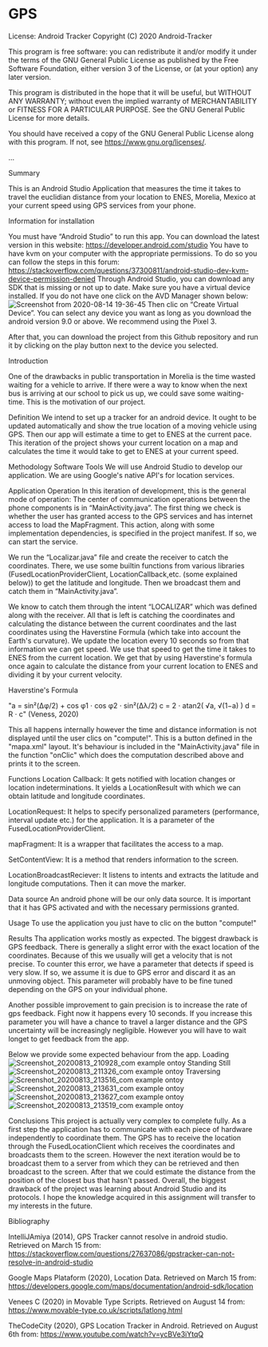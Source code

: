 # GPS
License:
  Android Tracker
  Copyright (C) 2020 Android-Tracker

  This program is free software: you can redistribute it and/or modify
  it under the terms of the GNU General Public License as published by
  the Free Software Foundation, either version 3 of the License, or
  (at your option) any later version.

  This program is distributed in the hope that it will be useful,
  but WITHOUT ANY WARRANTY; without even the implied warranty of
  MERCHANTABILITY or FITNESS FOR A PARTICULAR PURPOSE.  See the
  GNU General Public License for more details.

  You should have received a copy of the GNU General Public License
  along with this program.  If not, see <https://www.gnu.org/licenses/>.

...

Summary

This is an Android Studio Application that measures the time it takes to travel the euclidian distance from your location to ENES, Morelia, Mexico at your current speed using GPS services from your phone.

Information for installation

You must have “Android Studio” to run this app. You can download the latest version in this website:
https://developer.android.com/studio
You have to have kvm on your computer with the appropriate permissions. To do so you can follow the steps in this forum:
https://stackoverflow.com/questions/37300811/android-studio-dev-kvm-device-permission-denied
Through Android Studio, you can download any SDK that is missing or not up to date.
Make sure you have a virtual device installed. If you do not have one click on the AVD Manager shown below:
![Screenshot from 2020-08-14 19-36-45](https://user-images.githubusercontent.com/54119843/90303414-69737100-de73-11ea-9cad-90ab933b1142.png)
Then clic on “Create Virtual Device”. You can select any device you want as long as you download the android version 9.0 or above. We recommend using the Pixel 3.

After that, you can download the project from this Github repository and run it by clicking on the play button next to the device you selected. 

Introduction

One of the drawbacks in public transportation in Morelia is the time wasted waiting for a vehicle to arrive. If there were a way to know when the next bus is arriving at our school to pick us up, we could save some waiting-time. This is the motivation of our project.

Definition
We intend to set up a tracker for an android device. It ought to be updated automatically and show the true location of a moving vehicle using GPS. Then our app will estimate a time to get to ENES at the current pace. This iteration of the project shows your current location on a map and calculates the time it would take to get to ENES at your current speed.

Methodology
Software Tools
We will use Android Studio to develop our application. We are using Google's native API's for location services.

Application Operation
In this iteration of development, this is the general mode of operation:
The center of communication operations between the phone components is in “MainActivity.java”. The first thing we check is whether the user has granted access to the GPS services and has internet access to load the MapFragment. This action, along with some implementation dependencies, is specified in the project manifest. If so, we can start the service.

We run the  “Localizar.java” file and create the receiver to catch the coordinates. There, we use some builtin functions from various libraries (FusedLocationProviderClient, LocationCallback,etc. (some explained below)) to get the latitude and longitude. Then we broadcast them and catch them in “MainActivity.java”.

We know to catch them through the intent “LOCALIZAR” which was defined along with the receiver. All that is left is catching the coordinates and calculating the distance between the current coordinates and the last coordinates using the  Haverstine Formula (which take into account the Earth's curvature). We update the location every 10 seconds so from that information we can get speed. We use that speed to get the time it takes to ENES from the current location. We get that by using Haverstine's formula once again to calculate the distance from your current location to ENES and dividing it by your current velocity.

Haverstine's Formula

"a = sin²(Δφ/2) + cos φ1 ⋅ cos φ2 ⋅ sin²(Δλ/2)
c = 2 ⋅ atan2( √a, √(1−a) )
d = R ⋅ c" 
(Veness, 2020)

This all happens internally however the time and distance information is not displayed until the user clics on "compute!". This is a button defined in the "mapa.xml" layout. It's behaviour is included in the "MainActivity.java" file in the function "onClic" which does the computation described above and prints it to the screen.

Functions
Location Callback: It gets notified with location changes or location indeterminations. It yields a LocationResult with which we can obtain latitude and longitude coordinates.

LocationRequest: It helps to specify personalized parameters (performance, interval update etc.) for the application. It is a parameter of the FusedLocationProviderClient.

mapFragment: It is a wrapper that facilitates the access to a map.

SetContentView: It is a method that renders information to the screen.

LocationBroadcastReciever: It listens to intents and extracts the latitude and longitude computations. Then it can move the marker.


Data source
An android phone will be our only data source. It is important that it has GPS activated and with the necessary permissions granted.

Usage
To use the application you just have to clic on the button "compute!"

Results
Tha application works mostly as expected. The biggest drawback is GPS feedback. There is generally a slight error with the exact location of the coordinates. Because of this we usually will get a velocity that is not precise. To counter this error, we have a parameter that detects if speed is very slow. If so, we assume it is due to GPS error and discard it as an unmoving object. This parameter will probably have to be fine tuned depending on the GPS on your individual phone. 

Another possible improvement to gain precision is to increase the rate of gps feedback. Fight now it happens every 10 seconds. If you increase this parameter you will have a chance to travel a larger distance and the GPS uncertainty will be increasingly negligible. However you will have to wait longet to get feedback from the app.

Below we provide some expected behaviour from the app.
Loading
![Screenshot_20200813_210928_com example ontoy](https://user-images.githubusercontent.com/54119843/90303448-a9d2ef00-de73-11ea-9110-4119a5326936.jpg)
Standing Still
![Screenshot_20200813_211326_com example ontoy](https://user-images.githubusercontent.com/54119843/90303801-cae90f00-de76-11ea-88e7-9ec405074328.jpg)
Traversing
![Screenshot_20200813_213516_com example ontoy](https://user-images.githubusercontent.com/54119843/90303457-beaf8280-de73-11ea-9da2-61fea7fe87bb.jpg)
![Screenshot_20200813_213631_com example ontoy](https://user-images.githubusercontent.com/54119843/90303463-cff88f00-de73-11ea-9571-81024db2c16f.jpg)
![Screenshot_20200813_213627_com example ontoy](https://user-images.githubusercontent.com/54119843/90303462-ce2ecb80-de73-11ea-8661-e85ef08d11c8.jpg)
![Screenshot_20200813_213519_com example ontoy](https://user-images.githubusercontent.com/54119843/90303460-c4a56380-de73-11ea-80f5-cd4d3ec101f5.jpg)


Conclusions
This project is actually very complex to complete fully. As a first step the application has to communicate with each piece of hardware independently to coordinate them. The GPS has to receive the location through the FusedLocationClient which receives the coordinates and broadcasts them to the screen. However the next iteration would be to broadcast them to a server from which they can be retrieved and then broadcast to the screen. After that we could estimate the distance from the position of the closest bus that hasn't passed. Overall, the biggest drawback of the project was learning about Android Studio and its protocols. I hope the knowledge acquired in this assignment will transfer to my interests in the future.

Bibliography

IntelliJAmiya (2014), GPS Tracker cannot resolve in android studio. Retrieved on March 15 from: https://stackoverflow.com/questions/27637086/gpstracker-can-not-resolve-in-android-studio

Google Maps Plataform (2020), Location Data. Retrieved on March 15 from: https://developers.google.com/maps/documentation/android-sdk/location

Venees C (2020) in Movable Type Scripts. Retrieved on August 14 from: https://www.movable-type.co.uk/scripts/latlong.html

TheCodeCity (2020), GPS Location Tracker in Android. Retrieved on August 6th from:
https://www.youtube.com/watch?v=ycBVe3iYtqQ
